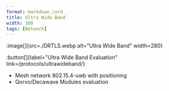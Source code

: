 ```yaml
---
format: markdown_card
title: Ultra Wide Band
width: 300
tags: [Network]
---
```


:image[]{src=./DRTLS.webp alt="Ultra Wide Band" width=280}

:button[]{label="Ultra Wide Band Evaluation" link=/protocols/ultrawideband/}

- Mesh network 802.15.4-uwb with positioning
- Qorvo/Decawave Modules evaluation
